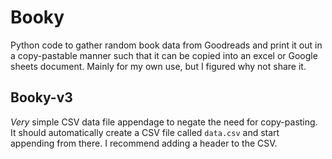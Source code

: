 # Booky

Python code to gather random book data from Goodreads and print it out in a copy-pastable manner such that it can be copied into an excel or Google sheets document. Mainly for my own use, but I figured why not share it.

## Booky-v3

*Very* simple CSV data file appendage to negate the need for copy-pasting. It should automatically create a CSV file called `data.csv` and start appending from there. I recommend adding a header to the CSV.

